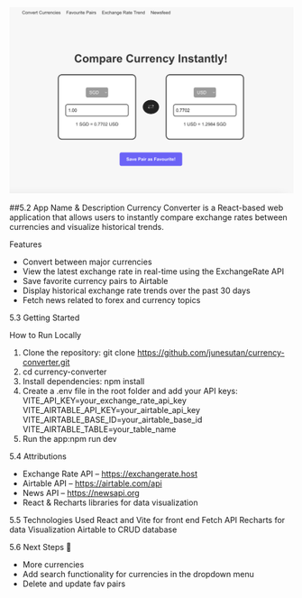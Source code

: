 ![screenshot](public/app-screenshot.png)


##5.2 App Name & Description
Currency Converter is a React-based web application that allows users to instantly compare exchange rates between  currencies and visualize historical trends.

Features
* Convert between major currencies
* View the latest exchange rate in real-time using the ExchangeRate API
* Save favorite currency pairs to Airtable
* Display historical exchange rate trends over the past 30 days
* Fetch news related to forex and currency topics

5.3 Getting Started

How to Run Locally
1. Clone the repository: git clone https://github.com/junesutan/currency-converter.git
2. cd currency-converter
4. Install dependencies: npm install
6. Create a .env file in the root folder and add your API keys:
VITE_API_KEY=your_exchange_rate_api_key
VITE_AIRTABLE_API_KEY=your_airtable_api_key
VITE_AIRTABLE_BASE_ID=your_airtable_base_id
VITE_AIRTABLE_TABLE=your_table_name
7. Run the app:npm run dev

5.4 Attributions
* Exchange Rate API – https://exchangerate.host
* Airtable API – https://airtable.com/api
* News API – https://newsapi.org
* React & Recharts libraries for data visualization


5.5 Technologies Used
React and Vite for front end 
Fetch API
Recharts for data Visualization	
Airtable to CRUD database 

5.6 Next Steps 🚀
* More currencies 
* Add search functionality for currencies in the dropdown menu
* Delete and update fav pairs 
